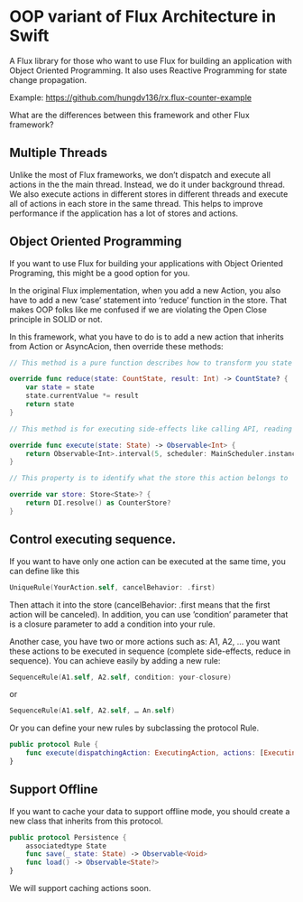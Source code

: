 # OOP variant of Flux Architecture in Swift
A Flux library for those who want to use Flux for building an application with Object Oriented Programming. It also uses Reactive Programming for state change propagation.

Example: https://github.com/hungdv136/rx.flux-counter-example

What are the differences between this framework and other Flux framework?

## Multiple Threads

Unlike the most of Flux frameworks, we don’t dispatch and execute all actions in the the main thread. Instead, we do it under background thread. We also execute actions in different stores in different threads and execute all of actions in each store in the same thread. This helps to improve performance if the application has a lot of stores and actions.

## Object Oriented Programming

If you want to use Flux for building your applications with Object Oriented Programing, this might be a good option for you. 

In the original Flux implementation, when you add a new Action, you also have to add a new ‘case’ statement into ‘reduce’ function in the store. That makes OOP folks like me confused if we are violating the Open Close principle in SOLID or not.

In this framework, what you have to do is to add a new action that inherits from Action or AsyncAcion, then override these methods:

```swift
// This method is a pure function describes how to transform you state 

override func reduce(state: CountState, result: Int) -> CountState? {
	var state = state
	state.currentValue *= result
	return state
}

// This method is for executing side-effects like calling API, reading database or doing intensive calculation

override func execute(state: State) -> Observable<Int> {
	return Observable<Int>.interval(5, scheduler: MainScheduler.instance).map { _ in 2 }
}

// This property is to identify what the store this action belongs to

override var store: Store<State>? {
	return DI.resolve() as CounterStore?
}
```

## Control executing sequence.

If you want to have only one action can be executed at the same time, you can define like this
```swift 
UniqueRule(YourAction.self, cancelBehavior: .first) 
```

Then attach it into the store (cancelBehavior: .first means that the first action will be canceled). In addition, you can use ’condition’ parameter that is a closure parameter to add a condition into your rule.

Another case, you have two or more actions such as: A1, A2, … you want these actions to be executed in sequence (complete side-effects, reduce in sequence). You can achieve easily by adding a new rule:  

```swift
SequenceRule(A1.self, A2.self, condition: your-closure) 
```
or 

```swift
SequenceRule(A1.self, A2.self, … An.self)
```

Or you can define your new rules by subclassing the protocol Rule.

```swift
public protocol Rule {
    func execute(dispatchingAction: ExecutingAction, actions: [ExecutingAction])
}
```

## Support Offline

If you want to cache your data to support offline mode, you should create a new class that inherits from this protocol.

```swift
public protocol Persistence {
	associatedtype State
	func save(_ state: State) -> Observable<Void>
	func load() -> Observable<State?>
}
```

We will support caching actions soon.

